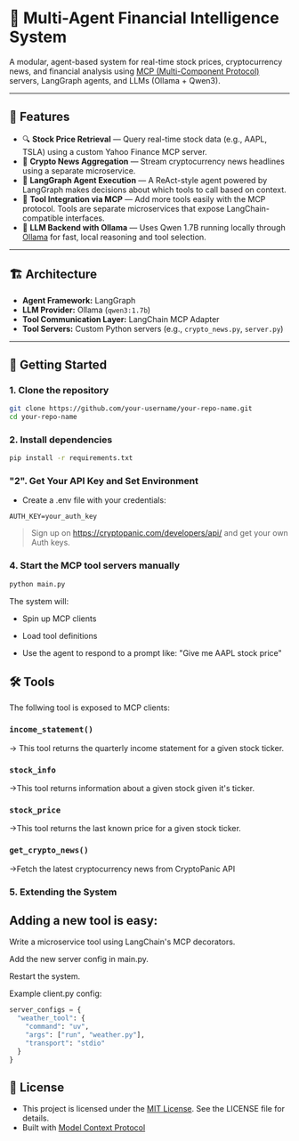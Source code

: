 # 🧠 Multi-Agent Financial Intelligence System

A modular, agent-based system for real-time stock prices, cryptocurrency news, and financial analysis using [MCP (Multi-Component Protocol)](https://modelcontextprotocol.io/introduction) servers, LangGraph agents, and LLMs (Ollama + Qwen3).

---

## 📌 Features

- 🔍 **Stock Price Retrieval** — Query real-time stock data (e.g., AAPL, TSLA) using a custom Yahoo Finance MCP server.
- 📰 **Crypto News Aggregation** — Stream cryptocurrency news headlines using a separate microservice.
- 🤖 **LangGraph Agent Execution** — A ReAct-style agent powered by LangGraph makes decisions about which tools to call based on context.
- 🧩 **Tool Integration via MCP** — Add more tools easily with the MCP protocol. Tools are separate microservices that expose LangChain-compatible interfaces.
- 🧠 **LLM Backend with Ollama** — Uses Qwen 1.7B running locally through [Ollama](https://ollama.com) for fast, local reasoning and tool selection.

---

## 🏗️ Architecture


- **Agent Framework:** LangGraph
- **LLM Provider:** Ollama (`qwen3:1.7b`)
- **Tool Communication Layer:** LangChain MCP Adapter
- **Tool Servers:** Custom Python servers (e.g., `crypto_news.py`, `server.py`)

---

## 🚀 Getting Started

### 1. Clone the repository

```bash
git clone https://github.com/your-username/your-repo-name.git
cd your-repo-name
```

### 2. Install dependencies
```bash
pip install -r requirements.txt
```
### "2". Get Your API Key and Set Environment

- Create a .env file with your credentials:
```
AUTH_KEY=your_auth_key
```
> Sign up on https://cryptopanic.com/developers/api/ and get your own Auth keys.
### 4. Start the MCP tool servers manually
```bash
python main.py
```
The system will:

- Spin up MCP clients

- Load tool definitions

- Use the agent to respond to a prompt like: "Give me AAPL stock price"
## 🛠️ Tools

The follwing tool is exposed to MCP clients:  
### `income_statement()`
-> This tool returns the quarterly income statement for a given stock ticker.
### `stock_info`
->This tool returns information about a given stock given it's ticker.
### `stock_price`
->This tool returns the last known price for a given stock ticker.
### `get_crypto_news()`
->Fetch the latest cryptocurrency news from CryptoPanic API

### 5. Extending the System
## Adding a new tool is easy:

Write a microservice tool using LangChain's MCP decorators.

Add the new server config in main.py.

Restart the system.

Example client.py config:
```python
server_configs = {
  "weather_tool": {
    "command": "uv",
    "args": ["run", "weather.py"],
    "transport": "stdio"
  }
}
```
## 📝 License
- This project is licensed under the [MIT License](LICENSE). See the LICENSE file for details.
- Built with [Model Context Protocol](https://modelcontextprotocol.io/introduction)